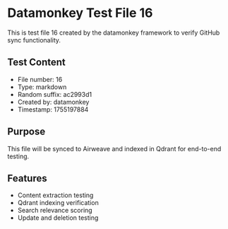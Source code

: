 # Datamonkey Test File 16

This is test file 16 created by the datamonkey framework to verify GitHub sync functionality.

## Test Content
- File number: 16
- Type: markdown
- Random suffix: ac2993d1
- Created by: datamonkey
- Timestamp: 1755197884

## Purpose
This file will be synced to Airweave and indexed in Qdrant for end-to-end testing.

## Features
- Content extraction testing
- Qdrant indexing verification
- Search relevance scoring
- Update and deletion testing
